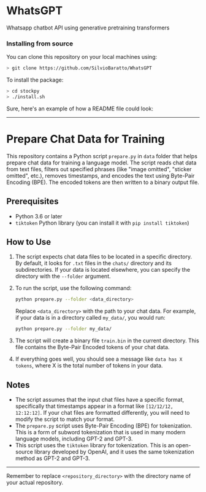 # WhatsGPT
Whatsapp chatbot API using generative pretraining transformers

### Installing from source

You can clone this repository on your local machines using:

```bash
> git clone https://github.com/SilvioBaratto/WhatsGPT
```

To install the package:

```bash
> cd stockpy
> ./install.sh
```

Sure, here's an example of how a README file could look:

---

# Prepare Chat Data for Training

This repository contains a Python script `prepare.py` in `data` folder that helps prepare chat data for training a language model. The script reads chat data from text files, filters out specified phrases (like "image omitted", "sticker omitted", etc.), removes timestamps, and encodes the text using Byte-Pair Encoding (BPE). The encoded tokens are then written to a binary output file.

## Prerequisites

- Python 3.6 or later
- `tiktoken` Python library (you can install it with `pip install tiktoken`)

## How to Use

1. The script expects chat data files to be located in a specific directory. By default, it looks for `.txt` files in the `chats/` directory and its subdirectories. If your data is located elsewhere, you can specify the directory with the `--folder` argument.

2. To run the script, use the following command:

    ```bash
    python prepare.py --folder <data_directory>
    ```

    Replace `<data_directory>` with the path to your chat data. For example, if your data is in a directory called `my_data/`, you would run:

    ```bash
    python prepare.py --folder my_data/
    ```

3. The script will create a binary file `train.bin` in the current directory. This file contains the Byte-Pair Encoded tokens of your chat data.

4. If everything goes well, you should see a message like `data has X tokens`, where X is the total number of tokens in your data.

## Notes

- The script assumes that the input chat files have a specific format, specifically that timestamps appear in a format like `[12/12/12, 12:12:12]`. If your chat files are formatted differently, you will need to modify the script to match your format.
- The `prepare.py` script uses Byte-Pair Encoding (BPE) for tokenization. This is a form of subword tokenization that is used in many modern language models, including GPT-2 and GPT-3.
- This script uses the `tiktoken` library for tokenization. This is an open-source library developed by OpenAI, and it uses the same tokenization method as GPT-2 and GPT-3.

---

Remember to replace `<repository_directory>` with the directory name of your actual repository.
